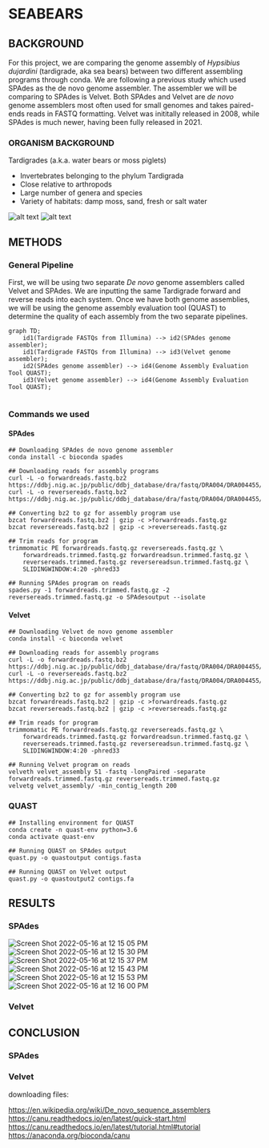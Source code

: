 # SEABEARS


## BACKGROUND
For this project, we are comparing the genome assembly of _Hypsibius dujardini_ (tardigrade, aka sea bears) between two different assembling programs through conda. We are following a previous study which used SPAdes as the de novo genome assembler. The assembler we will be comparing to SPAdes is Velvet. Both SPAdes and Velvet are _de novo_ genome assemblers most often used for small genomes and takes paired-ends reads in FASTQ formatting. Velvet was inititally released in 2008, while SPAdes is much newer, having been fully released in 2021. 

### ORGANISM BACKGROUND
Tardigrades (a.k.a. water bears or moss piglets)
- Invertebrates belonging to the phylum Tardigrada
- Close relative to arthropods
- Large number of genera and species
- Variety of habitats: damp moss, sand, fresh or salt water


![alt text](https://i.natgeofe.com/n/7d80b867-3977-4f36-8d33-b64ad03431d9/01-tardigrades-sciencesource_ss2437867.jpg)
![alt text](https://static.wikia.nocookie.net/non-aliencreatures/images/1/12/SeaBear.png/revision/latest?cb=20140923150713)


## METHODS
### General Pipeline
First, we will be using two separate _De novo_ genome assemblers called Velvet and SPAdes. We are inputting the same Tardigrade forward and reverse reads into each system. Once we have both genome assemblies, we will be using the genome assembly evaluation tool (QUAST) to determine the quality of each assembly from the two separate pipelines.  

```mermaid
graph TD;
    id1(Tardigrade FASTQs from Illumina) --> id2(SPAdes genome assembler);
    id1(Tardigrade FASTQs from Illumina) --> id3(Velvet genome assembler);
    id2(SPAdes genome assembler) --> id4(Genome Assembly Evaluation Tool QUAST);
    id3(Velvet genome assembler) --> id4(Genome Assembly Evaluation Tool QUAST);
    
```
### Commands we used

#### SPAdes
```
## Downloading SPAdes de novo genome assembler
conda install -c bioconda spades

## Downloading reads for assembly programs
curl -L -o forwardreads.fastq.bz2 https://ddbj.nig.ac.jp/public/ddbj_database/dra/fastq/DRA004/DRA004455/DRX049724/DRR055040_1.fastq.bz2
curl -L -o reversereads.fastq.bz2 https://ddbj.nig.ac.jp/public/ddbj_database/dra/fastq/DRA004/DRA004455/DRX049724/DRR055040_2.fastq.bz2

## Converting bz2 to gz for assembly program use
bzcat forwardreads.fastq.bz2 | gzip -c >forwardreads.fastq.gz
bzcat reversereads.fastq.bz2 | gzip -c >reversereads.fastq.gz

## Trim reads for program
trimmomatic PE forwardreads.fastq.gz reversereads.fastq.gz \
    forwardreads.trimmed.fastq.gz forwardreadsun.trimmed.fastq.gz \
    reversereads.trimmed.fastq.gz reversereadsun.trimmed.fastq.gz \
    SLIDINGWINDOW:4:20 -phred33
    
## Running SPAdes program on reads
spades.py -1 forwardreads.trimmed.fastq.gz -2 reversereads.trimmed.fastq.gz -o SPAdesoutput --isolate

```
#### Velvet
```
## Downloading Velvet de novo genome assembler
conda install -c bioconda velvet

## Downloading reads for assembly programs
curl -L -o forwardreads.fastq.bz2 https://ddbj.nig.ac.jp/public/ddbj_database/dra/fastq/DRA004/DRA004455/DRX049724/DRR055040_1.fastq.bz2
curl -L -o reversereads.fastq.bz2 https://ddbj.nig.ac.jp/public/ddbj_database/dra/fastq/DRA004/DRA004455/DRX049724/DRR055040_2.fastq.bz2

## Converting bz2 to gz for assembly program use
bzcat forwardreads.fastq.bz2 | gzip -c >forwardreads.fastq.gz
bzcat reversereads.fastq.bz2 | gzip -c >reversereads.fastq.gz

## Trim reads for program
trimmomatic PE forwardreads.fastq.gz reversereads.fastq.gz \
    forwardreads.trimmed.fastq.gz forwardreadsun.trimmed.fastq.gz \
    reversereads.trimmed.fastq.gz reversereadsun.trimmed.fastq.gz \
    SLIDINGWINDOW:4:20 -phred33
    
## Running Velvet program on reads
velveth velvet_assembly 51 -fastq -longPaired -separate forwardreads.trimmed.fastq.gz reversereads.trimmed.fastq.gz
velvetg velvet_assembly/ -min_contig_length 200

```

### QUAST
```
## Installing environment for QUAST
conda create -n quast-env python=3.6
conda activate quast-env

## Running QUAST on SPAdes output
quast.py -o quastoutput contigs.fasta

## Running QUAST on Velvet output
quast.py -o quastoutput2 contigs.fa
```

## RESULTS
### SPAdes
![Screen Shot 2022-05-16 at 12 15 05 PM](https://user-images.githubusercontent.com/103778088/168637962-8166970a-97db-44b4-8035-37359151517f.png)
![Screen Shot 2022-05-16 at 12 15 30 PM](https://user-images.githubusercontent.com/103778088/168637964-932091fe-4b93-4b39-a1aa-684dd4d7a98d.png)
![Screen Shot 2022-05-16 at 12 15 37 PM](https://user-images.githubusercontent.com/103778088/168637966-8f12e969-602e-423d-991b-f4de1acef980.png)
![Screen Shot 2022-05-16 at 12 15 43 PM](https://user-images.githubusercontent.com/103778088/168637967-a38b535a-1d6b-4ebc-8102-ae113146a07f.png)
![Screen Shot 2022-05-16 at 12 15 53 PM](https://user-images.githubusercontent.com/103778088/168637968-8863790a-28d0-463d-859d-adb3f4085cd4.png)
![Screen Shot 2022-05-16 at 12 16 00 PM](https://user-images.githubusercontent.com/103778088/168637970-c67ca16f-1090-4c96-ba91-56667be51e69.png)

### Velvet


## CONCLUSION
### SPAdes


### Velvet



downloading files: 

https://en.wikipedia.org/wiki/De_novo_sequence_assemblers
https://canu.readthedocs.io/en/latest/quick-start.html
https://canu.readthedocs.io/en/latest/tutorial.html#tutorial
https://anaconda.org/bioconda/canu
